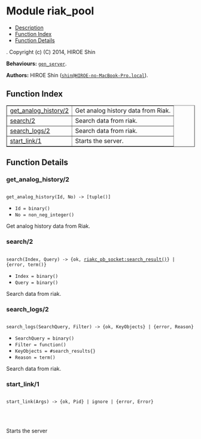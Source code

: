 

# Module riak_pool #
* [Description](#description)
* [Function Index](#index)
* [Function Details](#functions)


.
Copyright (c) (C) 2014, HIROE Shin

__Behaviours:__ [`gen_server`](gen_server.md).

__Authors:__ HIROE Shin ([`shin@HIROE-no-MacBook-Pro.local`](mailto:shin@HIROE-no-MacBook-Pro.local)).
<a name="index"></a>

## Function Index ##


<table width="100%" border="1" cellspacing="0" cellpadding="2" summary="function index"><tr><td valign="top"><a href="#get_analog_history-2">get_analog_history/2</a></td><td>Get analog history data from Riak.</td></tr><tr><td valign="top"><a href="#search-2">search/2</a></td><td>Search data from riak.</td></tr><tr><td valign="top"><a href="#search_logs-2">search_logs/2</a></td><td>Search data from riak.</td></tr><tr><td valign="top"><a href="#start_link-1">start_link/1</a></td><td>
Starts the server.</td></tr></table>


<a name="functions"></a>

## Function Details ##

<a name="get_analog_history-2"></a>

### get_analog_history/2 ###


<pre><code>
get_analog_history(Id, No) -&gt; [tuple()]
</code></pre>

<ul class="definitions"><li><code>Id = binary()</code></li><li><code>No = non_neg_integer()</code></li></ul>

Get analog history data from Riak.
<a name="search-2"></a>

### search/2 ###


<pre><code>
search(Index, Query) -&gt; {ok, <a href="riakc_pb_socket.md#type-search_result">riakc_pb_socket:search_result()</a>} | {error, term()}
</code></pre>

<ul class="definitions"><li><code>Index = binary()</code></li><li><code>Query = binary()</code></li></ul>

Search data from riak.
<a name="search_logs-2"></a>

### search_logs/2 ###


<pre><code>
search_logs(SearchQuery, Filter) -&gt; {ok, KeyObjects} | {error, Reason}
</code></pre>

<ul class="definitions"><li><code>SearchQuery = binary()</code></li><li><code>Filter = function()</code></li><li><code>KeyObjects = #search_results{}</code></li><li><code>Reason = term()</code></li></ul>

Search data from riak.
<a name="start_link-1"></a>

### start_link/1 ###


<pre><code>
start_link(Args) -&gt; {ok, Pid} | ignore | {error, Error}
</code></pre>

<br></br>



Starts the server

